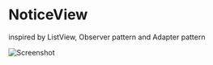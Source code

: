 # NoticeView
inspired by ListView, Observer pattern and Adapter pattern


![Screenshot](https://github.com/YcdYng/NoticeView/blob/master/screenshot.gif)
